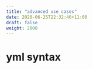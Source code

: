```yaml
---
title: "advanced use cases"
date: 2020-06-25T22:32:46+11:00
draft: false
weight: 2000
---
```


# yml syntax
